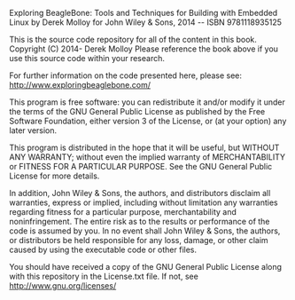 Exploring BeagleBone: Tools and Techniques for Building with Embedded Linux
by Derek Molloy for John Wiley & Sons, 2014 -- ISBN 9781118935125

This is the source code repository for all of the content in this book.
Copyright (C) 2014- Derek Molloy 
Please reference the book above if you use this source code within your research.

For further information on the code presented here, 
please see: http://www.exploringbeaglebone.com/

This program is free software: you can redistribute it and/or modify it under 
the terms of the GNU General Public License as published by the Free Software 
Foundation, either version 3 of the License, or (at your option) any later version.

This program is distributed in the hope that it will be useful, but WITHOUT ANY 
WARRANTY; without even the implied warranty of  MERCHANTABILITY or FITNESS FOR 
A PARTICULAR PURPOSE.  See the GNU General Public License for more details.

In addition, John Wiley & Sons, the authors, and distributors disclaim all 
warranties, express or implied, including without limitation any warranties 
regarding fitness for a particular purpose, merchantability and noninfringement. 
The entire risk as to the results or performance of the code is assumed by you. 
In no event shall John Wiley & Sons, the authors, or distributors be held 
responsible for any loss, damage, or other claim caused by using the executable 
code or other files.

You should have received a copy of the GNU General Public License along with 
this repository in the License.txt file. If not, see http://www.gnu.org/licenses/
